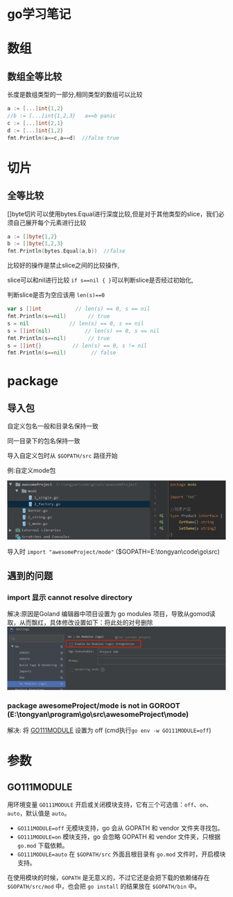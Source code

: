 # go学习笔记

# 数组

## 数组全等比较

长度是数组类型的一部分,相同类型的数组可以比较

```go
a := [...]int{1,2}
//b := [...]int{1,2,3}   a==b panic
c := [...]int{2,1}
d := [...]int{1,2}
fmt.Println(a==c,a==d)  //false true
```



# 切片

## 全等比较

[]byte切片可以使用bytes.Equal进行深度比较,但是对于其他类型的slice，我们必须自己展开每个元素进行比较

```go
a := []byte{1,2}
b := []byte{1,2,3}
fmt.Println(bytes.Equal(a,b))  //false
```

比较好的操作是禁止slice之间的比较操作,

slice可以和nil进行比较  `if s==nil { }`可以判断slice是否经过初始化,

判断slice是否为空应该用  `len(s)==0` 

```go
var s []int           // len(s) == 0, s == nil
fmt.Println(s==nil)       // true
s = nil             // len(s) == 0, s == nil
s = []int(nil)           // len(s) == 0, s == nil
fmt.Println(s==nil)       // true
s = []int{}          // len(s) == 0, s != nil
fmt.Println(s==nil)        // false
```





# package

## 导入包

自定义包名一般和目录名保持一致

同一目录下的包名保持一致

导入自定义包时从 ```$GOPATH/src``` 路径开始

例:自定义mode包

![image-20200604175911270](../static/images/image-20200604175911270.png)

导入时 ``` import "awesomeProject/mode" ```  ($GOPATH=E:\tongyan\code\go\src)

## 遇到的问题

### import 显示  cannot resolve directory

解决:原因是Goland 编辑器中项目设置为 go modules 项目，导致从gomod读取，从而飘红，具体修改设置如下：将此处的对号删除
![image-20200604180726602](../static/images/image-20200604180726602.png)

### package awesomeProject/mode is not in GOROOT (E:\tongyan\program\go\src\awesomeProject\mode)

解决: 将 [GO111MODULE](#GO111MODULE ) 设置为 off  (cmd执行```go env -w GO111MODULE=off```)



# 参数

## GO111MODULE

用环境变量 `GO111MODULE` 开启或关闭模块支持，它有三个可选值：`off`、`on`、`auto`，默认值是 `auto`。

- `GO111MODULE=off` 无模块支持，go 会从 GOPATH 和 vendor 文件夹寻找包。
- `GO111MODULE=on` 模块支持，go 会忽略 GOPATH 和 vendor 文件夹，只根据 `go.mod` 下载依赖。
- `GO111MODULE=auto` 在 `$GOPATH/src` 外面且根目录有 `go.mod` 文件时，开启模块支持。

在使用模块的时候，`GOPATH` 是无意义的，不过它还是会把下载的依赖储存在 `$GOPATH/src/mod` 中，也会把 `go install` 的结果放在 `$GOPATH/bin` 中。











